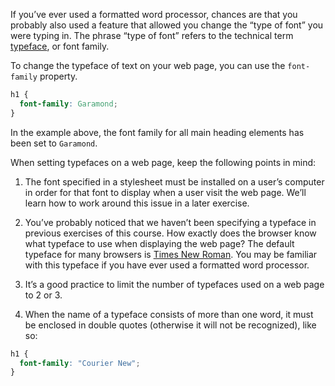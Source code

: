 If you’ve ever used a formatted word processor, chances are that you probably also used a feature that allowed you change the “type of font” you were typing in. The phrase “type of font” refers to the technical term [typeface](https://en.wikipedia.org/wiki/Typeface), or font family.

To change the typeface of text on your web page, you can use the `font-family` property.

```css
h1 {
  font-family: Garamond;
}
```

In the example above, the font family for all main heading elements has been set to `Garamond`.

When setting typefaces on a web page, keep the following points in mind:

1. The font specified in a stylesheet must be installed on a user’s computer in order for that font to display when a user visit the web page. We’ll learn how to work around this issue in a later exercise.

2. You’ve probably noticed that we haven’t been specifying a typeface in previous exercises of this course. How exactly does the browser know what typeface to use when displaying the web page? The default typeface for many browsers is [Times New Roman](https://en.wikipedia.org/wiki/Times_New_Roman). You may be familiar with this typeface if you have ever used a formatted word processor.

3. It’s a good practice to limit the number of typefaces used on a web page to 2 or 3.

4. When the name of a typeface consists of more than one word, it must be enclosed in double quotes (otherwise it will not be recognized), like so:

```css
h1 {
  font-family: "Courier New";
}
```